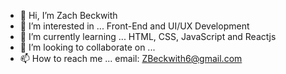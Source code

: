 - 👋 Hi, I’m Zach Beckwith
- 👀 I’m interested in ... Front-End and UI/UX Development
- 🌱 I’m currently learning ... HTML, CSS, JavaScript and Reactjs
- 💞️ I’m looking to collaborate on ...
- 📫 How to reach me ... email: ZBeckwith6@gmail.com

<!---
ZBeckwith6/ZBeckwith6 is a ✨ special ✨ repository because its `README.md` (this file) appears on your GitHub profile.
You can click the Preview link to take a look at your changes.
--->

